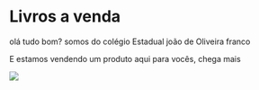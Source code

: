 # Livros a venda
 olá tudo bom? somos do colégio Estadual joão de Oliveira franco 
 
 E estamos vendendo um produto aqui para vocês, chega mais  

![](https://media.tenor.com/UKNw0GK5XZsAAAAC/compre-agora.gif)







